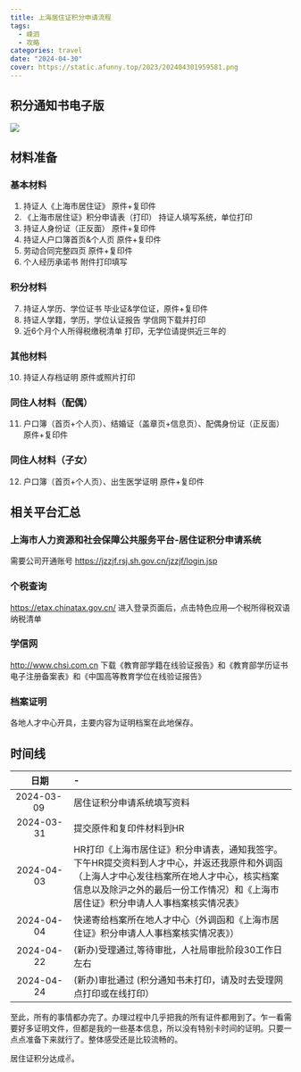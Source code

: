 ```yaml
---
title: 上海居住证积分申请流程
tags:
  - 嵊泗
  - 攻略
categories: travel
date: "2024-04-30"
cover: https://static.afunny.top/2023/202404301959581.png
---
```


## 积分通知书电子版
![](https://static.afunny.top/2023/202404302001417.jpg)

##  材料准备
### 基本材料
1. 持证人《上海市居住证》 原件+复印件
2. 《上海市居住证》积分申请表（打印） 持证人填写系统，单位打印
3. 持证人身份证（正反面） 原件+复印件
4. 持证人户口簿首页&个人页 原件+复印件
5.  劳动合同完整四页 原件+复印件
6.  个人经历承诺书 附件打印填写
### 积分材料
7. 持证人学历、学位证书 毕业证&学位证，原件+复印件
8. 持证人学籍，学历，学位认证报告 学信网下载并打印
9. 近6个月个人所得税缴税清单 打印，无学位请提供近三年的
### 其他材料 
10. 持证人存档证明 原件或照片打印
### 同住人材料（配偶）
11. 户口簿（首页+个人页）、结婚证（盖章页+信息页）、配偶身份证（正反面）原件+复印件
### 同住人材料（子女）
12.  户口簿（首页+个人页）、出生医学证明 原件+复印件

## 相关平台汇总
### 上海市人力资源和社会保障公共服务平台-居住证积分申请系统
需要公司开通账号  https://jzzjf.rsj.sh.gov.cn/jzzjf/login.jsp 
### 个税查询
https://etax.chinatax.gov.cn/ 进入登录页面后，点击特色应用—个税所得税双语纳税清单
### 学信网
http://www.chsi.com.cn  下载《教育部学籍在线验证报告》和《教育部学历证书电子注册备案表》和《中国高等教育学位在线验证报告》
### 档案证明
各地人才中心开具，主要内容为证明档案在此地保存。

## 时间线
|  日期   | -  |
|  :-------------:  | :-------------  |
| <div style="width:86px">2024-03-09 </div>  | 居住证积分申请系统填写资料 |
| 2024-03-31  | 提交原件和复印件材料到HR |
| 2024-04-03  | HR打印《上海市居住证》积分申请表，通知我签字。 下午HR提交资料到人才中心，并返还我原件和外调函（上海人才中心发往档案所在地人才中心，核实档案信息以及除沪之外的最后一份工作情况）和《上海市居住证》积分申请人人事档案核实情况表》 |
| 2024-04-04  | 快递寄给档案所在地人才中心（外调函和《上海市居住证》积分申请人人事档案核实情况表》） |
| 2024-04-22  | (新办)受理通过,等待审批，人社局审批阶段30工作日左右 |
| 2024-04-24  | (新办)审批通过 (积分通知书未打印，请及时去受理网点打印或在线打印） |


至此，所有的事情都办完了。办理过程中几乎把我的所有证件都用到了。乍一看需要好多证明文件，但都是我的一些基本信息，所以没有特别卡时间的证明。只要一点点准备下来就行了。整体感受还是比较流畅的。

居住证积分达成✌️。
